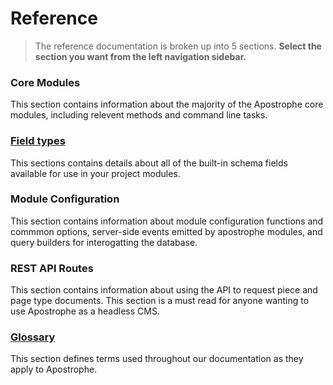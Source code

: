 # Reference

> The reference documentation is broken up into 5 sections.
> **Select the section you want from the left navigation sidebar.**

### Core Modules
This section contains information about the majority of the Apostrophe core modules, including relevent methods and command line tasks.

### [Field types](/reference/field-types)
This sections contains details about all of the built-in schema fields available for use in your project modules.

### Module Configuration
This section contains information about module configuration functions and commmon options, server-side events emitted by apostrophe modules, and query builders for interogatting the database.

### REST API Routes
This section contains information about using the API to request piece and page type documents. This section is a must read for anyone wanting to use Apostrophe as a headless CMS.

### [Glossary](/reference/glossary)
This section defines terms used throughout our documentation as they apply to Apostrophe.